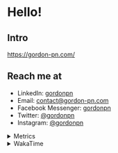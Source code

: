 # Hello!

## Intro

<https://gordon-pn.com/>

## Reach me at

- LinkedIn: [gordonpn](https://www.linkedin.com/in/gordonpn/)
- Email: [contact@gordon-pn.com](mailto:contact@gordon-pn.com)
- Facebook Messenger: [gordonpn](https://www.messenger.com/t/Gordonpn)
- Twitter: [@gordonpn](https://twitter.com/Gordonpn)
- Instagram: [@gordonpn](https://www.instagram.com/gordonpn/)

<details>
  <summary>Metrics</summary>

  <img align="center" src="https://github.com/gordonpn/gordonpn/blob/master/github-metrics.svg" alt="GitHub Metrics">

</details>

<details>
  <summary>WakaTime</summary>

  <!--START_SECTION:waka-->
📊 **This Week I Spent My Time On** 

```text
💬 Programming Languages: 
Other                    26 hrs 28 mins      ████████████████████████░   94.50 % 
Java                     35 mins             █░░░░░░░░░░░░░░░░░░░░░░░░   02.12 % 
Brazil Dependency Config 22 mins             ░░░░░░░░░░░░░░░░░░░░░░░░░   01.36 % 
TypeScript               19 mins             ░░░░░░░░░░░░░░░░░░░░░░░░░   01.15 % 
XML                      5 mins              ░░░░░░░░░░░░░░░░░░░░░░░░░   00.35 % 

🔥 Editors: 
Chrome                   16 hrs 41 mins      ███████████████░░░░░░░░░░   59.54 % 
Slack                    4 hrs 21 mins       ████░░░░░░░░░░░░░░░░░░░░░   15.54 % 
iTerm2                   2 hrs 36 mins       ██░░░░░░░░░░░░░░░░░░░░░░░   09.33 % 
Messages                 1 hr 35 mins        █░░░░░░░░░░░░░░░░░░░░░░░░   05.68 % 
IntelliJ IDEA            1 hr 30 mins        █░░░░░░░░░░░░░░░░░░░░░░░░   05.39 % 
```


 Last Updated on 08/06/2025 10:25:16 UTC
<!--END_SECTION:waka-->
</details>
